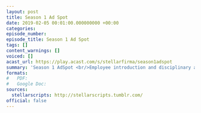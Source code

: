 ```yaml
---
layout: post
title: Season 1 Ad Spot
date: 2019-02-05 00:01:00.000000000 +00:00
categories: 
episode_number: 
episode_title: Season 1 Ad Spot
tags: []
content_warnings: []
voiced: []
acast_url: https://play.acast.com/s/stellarfirma/season1adspot
summary: 'Season 1 AdSpot <br/>Employee introduction and disciplinary action <br/><br/>Citizen Employee T. Geistman (ID 362884) submits Bio Facsimile David 7 (ID 95847336) to standard disciplinary action. <br/><br/>Content Warning for: <br/> - Comedic violence <br/> - Emotional Abuse'
formats:
#   PDF: 
#   Google Doc: 
sources:
  stellarscripts: http://stellarscripts.tumblr.com/
official: false
---
```


